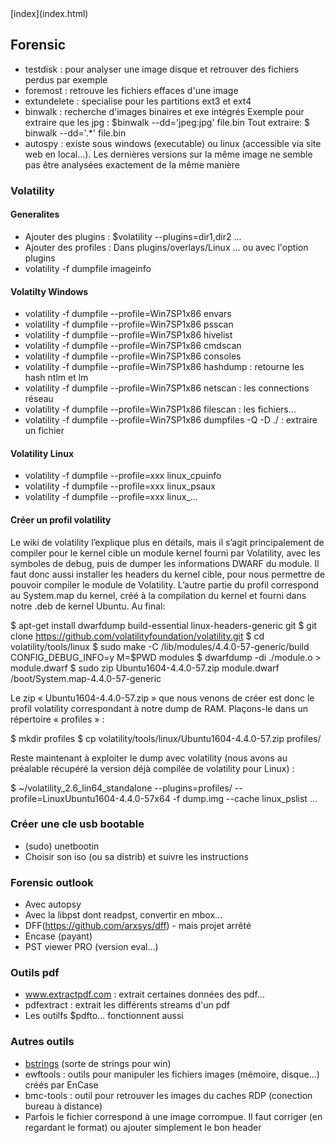 <head>
  <meta http-equiv="content-type" content="text/html; charset=utf-8" />
  <title>Methode - Forensic</title>
</head>
[index](index.html)

## Forensic

- testdisk : pour analyser une image disque et retrouver des fichiers perdus par exemple
- foremost : retrouve les fichiers effaces d'une image
- extundelete : specialise pour les partitions ext3 et ext4
- binwalk : recherche d'images binaires et exe intégrés
    Exemple pour extraire que les jpg : 
        $binwalk --dd='jpeg:jpg' file.bin
    Tout extraire:
        $ binwalk --dd='.*' file.bin
- autospy : existe sous windows (executable) ou linux (accessible via site web en local...). Les dernières versions sur la même image ne semble pas être analysées exactement de la même manière


### Volatility

#### Generalites

- Ajouter des plugins : $volatility --plugins=dir1,dir2 ...
- Ajouter des profiles : Dans plugins/overlays/Linux ... ou avec l'option plugins
- volatility  -f dumpfile imageinfo

#### Volatilty Windows

- volatility -f dumpfile --profile=Win7SP1x86 envars
- volatility -f dumpfile --profile=Win7SP1x86 psscan
- volatility -f dumpfile --profile=Win7SP1x86 hivelist
- volatility -f dumpfile --profile=Win7SP1x86 cmdscan
- volatility -f dumpfile --profile=Win7SP1x86 consoles
- volatility -f dumpfile --profile=Win7SP1x86 hashdump : retourne les hash ntlm et lm
- volatility -f dumpfile --profile=Win7SP1x86 netscan  : les connections réseau
- volatility -f dumpfile --profile=Win7SP1x86 filescan  : les fichiers...
- volatility -f dumpfile --profile=Win7SP1x86 dumpfiles -Q <adr filescan> -D ./ : extraire un fichier

#### Volatility Linux

- volatility -f dumpfile --profile=xxx linux_cpuinfo
- volatility -f dumpfile --profile=xxx linux_psaux
- volatility -f dumpfile --profile=xxx linux_...

#### Créer un profil volatility

Le wiki de volatility l’explique plus en détails, mais il s’agit principalement de compiler pour le kernel cible un module kernel fourni par Volatility, avec les symboles de debug, puis de dumper les informations DWARF du module. Il faut donc aussi installer les headers du kernel cible, pour nous permettre de pouvoir compiler le module de Volatility. L’autre partie du profil correspond au System.map du kernel, créé à la compilation du kernel et fourni dans notre .deb de kernel Ubuntu. Au final:

$ apt-get install dwarfdump build-essential linux-headers-generic git
$ git clone https://github.com/volatilityfoundation/volatility.git
$ cd volatility/tools/linux
$ sudo make -C /lib/modules/4.4.0-57-generic/build CONFIG_DEBUG_INFO=y M=$PWD modules
$ dwarfdump -di ./module.o > module.dwarf
$ sudo zip Ubuntu1604-4.4.0-57.zip module.dwarf /boot/System.map-4.4.0-57-generic

Le zip « Ubuntu1604-4.4.0-57.zip » que nous venons de créer est donc le profil volatility correspondant à notre dump de RAM. Plaçons-le dans un répertoire « profiles » :

$ mkdir profiles
$ cp volatility/tools/linux/Ubuntu1604-4.4.0-57.zip profiles/

Reste maintenant à exploiter le dump avec volatility (nous avons au préalable récupéré la version déjà compilée de volatility pour Linux) :

$ ~/volatility_2.6_lin64_standalone --plugins=profiles/ --profile=LinuxUbuntu1604-4.4.0-57x64 -f dump.img --cache linux_pslist
...

### Créer une cle usb bootable

- (sudo) unetbootin 
- Choisir son iso (ou sa distrib) et suivre les instructions

### Forensic outlook
- Avec autopsy
- Avec la libpst dont readpst, convertir en mbox...
- DFF(https://github.com/arxsys/dff) - mais projet arrêté
- Encase (payant)
- PST viewer PRO (version eval...)

### Outils pdf
- www.extractpdf.com : extrait certaines données des pdf... 
- pdfextract : extrait les différents streams d'un pdf
- Les outilfs $pdfto... fonctionnent aussi


### Autres outils

- [bstrings](http://binaryforay.blogspot.fr/) (sorte de strings pour win)
- ewftools : outils pour manipuler les fichiers images (mémoire, disque...) créés par EnCase
- bmc-tools : outil pour retrouver les images du caches RDP (conection bureau à distance)
- Parfois le fichier correspond à une image corrompue. Il faut corriger (en regardant le format) ou ajouter simplement le bon header



